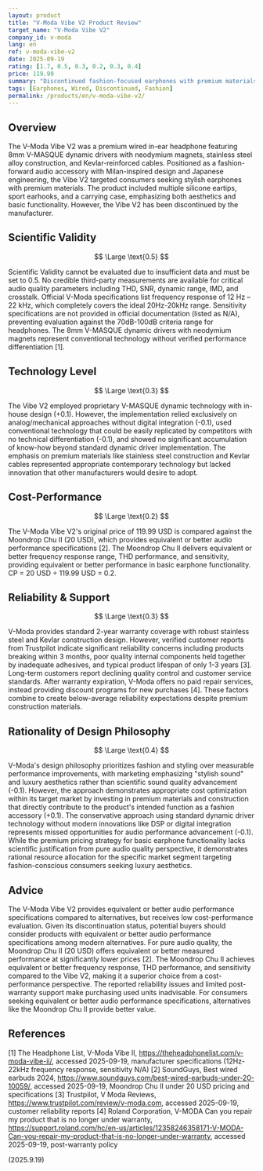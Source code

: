 ```yaml
---
layout: product
title: "V-Moda Vibe V2 Product Review"
target_name: "V-Moda Vibe V2"
company_id: v-moda
lang: en
ref: v-moda-vibe-v2
date: 2025-09-19
rating: [1.7, 0.5, 0.3, 0.2, 0.3, 0.4]
price: 119.99
summary: "Discontinued fashion-focused earphones with premium materials and unique positioning as luxury audio accessory"
tags: [Earphones, Wired, Discontinued, Fashion]
permalink: /products/en/v-moda-vibe-v2/
---
```


## Overview

The V-Moda Vibe V2 was a premium wired in-ear headphone featuring 8mm V-MASQUE dynamic drivers with neodymium magnets, stainless steel alloy construction, and Kevlar-reinforced cables. Positioned as a fashion-forward audio accessory with Milan-inspired design and Japanese engineering, the Vibe V2 targeted consumers seeking stylish earphones with premium materials. The product included multiple silicone eartips, sport earhooks, and a carrying case, emphasizing both aesthetics and basic functionality. However, the Vibe V2 has been discontinued by the manufacturer.

## Scientific Validity

$$ \Large \text{0.5} $$

Scientific Validity cannot be evaluated due to insufficient data and must be set to 0.5. No credible third-party measurements are available for critical audio quality parameters including THD, SNR, dynamic range, IMD, and crosstalk. Official V-Moda specifications list frequency response of 12 Hz – 22 kHz, which completely covers the ideal 20Hz-20kHz range. Sensitivity specifications are not provided in official documentation (listed as N/A), preventing evaluation against the 70dB-100dB criteria range for headphones. The 8mm V-MASQUE dynamic drivers with neodymium magnets represent conventional technology without verified performance differentiation [1].

## Technology Level

$$ \Large \text{0.3} $$

The Vibe V2 employed proprietary V-MASQUE dynamic technology with in-house design (+0.1). However, the implementation relied exclusively on analog/mechanical approaches without digital integration (-0.1), used conventional technology that could be easily replicated by competitors with no technical differentiation (-0.1), and showed no significant accumulation of know-how beyond standard dynamic driver implementation. The emphasis on premium materials like stainless steel construction and Kevlar cables represented appropriate contemporary technology but lacked innovation that other manufacturers would desire to adopt.

## Cost-Performance

$$ \Large \text{0.2} $$

The V-Moda Vibe V2's original price of 119.99 USD is compared against the Moondrop Chu II (20 USD), which provides equivalent or better audio performance specifications [2]. The Moondrop Chu II delivers equivalent or better frequency response range, THD performance, and sensitivity, providing equivalent or better performance in basic earphone functionality. CP = 20 USD ÷ 119.99 USD = 0.2.

## Reliability & Support

$$ \Large \text{0.3} $$

V-Moda provides standard 2-year warranty coverage with robust stainless steel and Kevlar construction design. However, verified customer reports from Trustpilot indicate significant reliability concerns including products breaking within 3 months, poor quality internal components held together by inadequate adhesives, and typical product lifespan of only 1-3 years [3]. Long-term customers report declining quality control and customer service standards. After warranty expiration, V-Moda offers no paid repair services, instead providing discount programs for new purchases [4]. These factors combine to create below-average reliability expectations despite premium construction materials.

## Rationality of Design Philosophy

$$ \Large \text{0.4} $$

V-Moda's design philosophy prioritizes fashion and styling over measurable performance improvements, with marketing emphasizing "stylish sound" and luxury aesthetics rather than scientific sound quality advancement (-0.1). However, the approach demonstrates appropriate cost optimization within its target market by investing in premium materials and construction that directly contribute to the product's intended function as a fashion accessory (+0.1). The conservative approach using standard dynamic driver technology without modern innovations like DSP or digital integration represents missed opportunities for audio performance advancement (-0.1). While the premium pricing strategy for basic earphone functionality lacks scientific justification from pure audio quality perspective, it demonstrates rational resource allocation for the specific market segment targeting fashion-conscious consumers seeking luxury aesthetics.

## Advice

The V-Moda Vibe V2 provides equivalent or better audio performance specifications compared to alternatives, but receives low cost-performance evaluation. Given its discontinuation status, potential buyers should consider products with equivalent or better audio performance specifications among modern alternatives. For pure audio quality, the Moondrop Chu II (20 USD) offers equivalent or better measured performance at significantly lower prices [2]. The Moondrop Chu II achieves equivalent or better frequency response, THD performance, and sensitivity compared to the Vibe V2, making it a superior choice from a cost-performance perspective. The reported reliability issues and limited post-warranty support make purchasing used units inadvisable. For consumers seeking equivalent or better audio performance specifications, alternatives like the Moondrop Chu II provide better value.

## References

[1] The Headphone List, V-Moda Vibe II, https://theheadphonelist.com/v-moda-vibe-ii/, accessed 2025-09-19, manufacturer specifications (12Hz-22kHz frequency response, sensitivity N/A)
[2] SoundGuys, Best wired earbuds 2024, https://www.soundguys.com/best-wired-earbuds-under-20-10059/, accessed 2025-09-19, Moondrop Chu II under 20 USD pricing and specifications
[3] Trustpilot, V Moda Reviews, https://www.trustpilot.com/review/v-moda.com, accessed 2025-09-19, customer reliability reports
[4] Roland Corporation, V-MODA Can you repair my product that is no longer under warranty, https://support.roland.com/hc/en-us/articles/12358246358171-V-MODA-Can-you-repair-my-product-that-is-no-longer-under-warranty, accessed 2025-09-19, post-warranty policy

(2025.9.19)